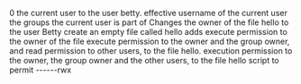 0 the current user to the user betty.
effective username of the current user
the groups the current user is part of
Changes the owner of the file hello to the user Betty
create an empty file called hello
adds execute permission to the owner of the file
execute permission to the owner and the group owner, and read permission to other users, to the file hello.
 execution permission to the owner, the group owner and the other users, to the file hello
script to permit ------rwx
